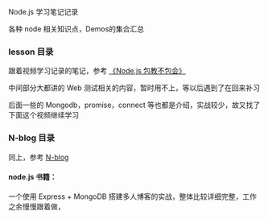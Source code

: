 Node.js 学习笔记记录

各种 node 相关知识点，Demos的集合汇总

### lesson 目录

跟着视频学习记录的笔记，参考 [《Node.js 包教不包会》](https://github.com/hanekaoru/node-lessons)

中间部分大都讲的 Web 测试相关的内容，暂时用不上，等以后遇到了在回来补习

后面一些的 Mongodb，promise，connect 等也都是介绍，实战较少，故又找了下面这个视频继续学习

### N-blog 目录

同上，参考 [N-blog](https://github.com/nswbmw/N-blog)

#### node.js 书籍：

一个使用 Express + MongoDB 搭建多人博客的实战，整体比较详细完整，工作之余慢慢跟着做，
